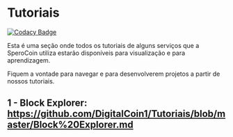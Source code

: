 # Tutoriais

[![Codacy Badge](https://api.codacy.com/project/badge/Grade/cfec4282c69449158e980acc8608bff1)](https://app.codacy.com/app/DigitalCoin1/Tutoriais?utm_source=github.com&utm_medium=referral&utm_content=DigitalCoin1/Tutoriais&utm_campaign=Badge_Grade_Dashboard)

Esta é uma seção onde todos os tutoriais de alguns serviços que a SperoCoin utiliza estarão disponíveis para visualização e para aprendizagem.

Fiquem a vontade para navegar e para desenvolverem projetos a partir de nossos tutoriais.

## 1 - Block Explorer: https://github.com/DigitalCoin1/Tutoriais/blob/master/Block%20Explorer.md
